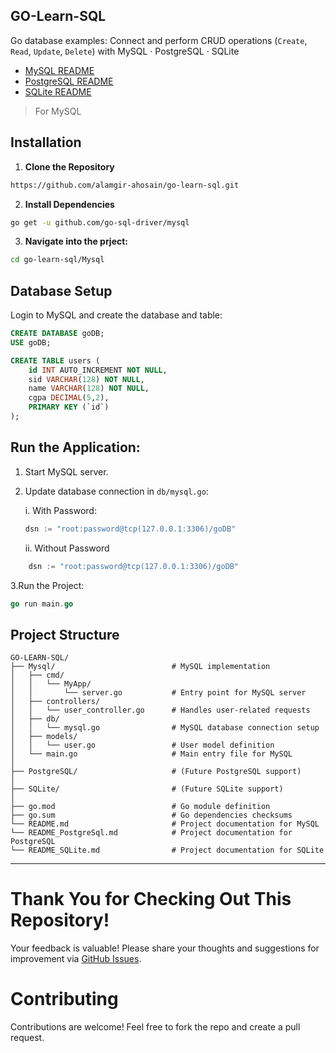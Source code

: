 ## GO-Learn-SQL
Go database examples: Connect and perform CRUD operations (`Create`, `Read`, `Update`, `Delete`) with MySQL · PostgreSQL · SQLite
<br>

* [MySQL README](README.md)
* [PostgreSQL README](README_PostgreSQL.md)
* [SQLite README](README_SQLite.md)
  <br>
>For MySQL
## Installation
1. **Clone the Repository**
 ```bash
https://github.com/alamgir-ahosain/go-learn-sql.git
```
2. **Install Dependencies**<br>
 ```bash
go get -u github.com/go-sql-driver/mysql
```
3. **Navigate into the prject:**
```bash
cd go-learn-sql/Mysql
```

##  Database Setup
Login to MySQL and create the database and table:
```sql
CREATE DATABASE goDB;
USE goDB;

CREATE TABLE users (
    id INT AUTO_INCREMENT NOT NULL,
    sid VARCHAR(128) NOT NULL,
    name VARCHAR(128) NOT NULL,
    cgpa DECIMAL(5,2),
    PRIMARY KEY (`id`)
);
```
## Run the Application:
1. Start MySQL server.  
2. Update database connection in `db/mysql.go`:  

   i. With Password:  
   ```go
   dsn := "root:password@tcp(127.0.0.1:3306)/goDB"
   ```
   ii. Without Password<br>
```go
    dsn := "root:password@tcp(127.0.0.1:3306)/goDB"
 ```
3.Run the Project:
```go
go run main.go
```
   
##  Project Structure
```plaintext
GO-LEARN-SQL/
├── Mysql/                          # MySQL implementation
│   ├── cmd/
│   │   └── MyApp/
│   │       └── server.go           # Entry point for MySQL server
│   ├── controllers/
│   │   └── user_controller.go      # Handles user-related requests
│   ├── db/
│   │   └── mysql.go                # MySQL database connection setup
│   ├── models/
│   │   └── user.go                 # User model definition
│   └── main.go                     # Main entry file for MySQL
│
├── PostgreSQL/                     # (Future PostgreSQL support)
│
├── SQLite/                         # (Future SQLite support)
│
├── go.mod                          # Go module definition
├── go.sum                          # Go dependencies checksums
└── README.md                       # Project documentation for MySQL
└── README_PostgreSql.md            # Project documentation for PostgreSQL
└── README_SQLite.md                # Project documentation for SQLite
```
---
# Thank You for Checking Out This Repository!
Your feedback is valuable! Please share your thoughts and suggestions for improvement via [GitHub Issues](https://github.com/alamgir-ahosain/go-learn-sql/issues).

# Contributing  
Contributions are welcome! Feel free to fork the repo and create a pull request.
